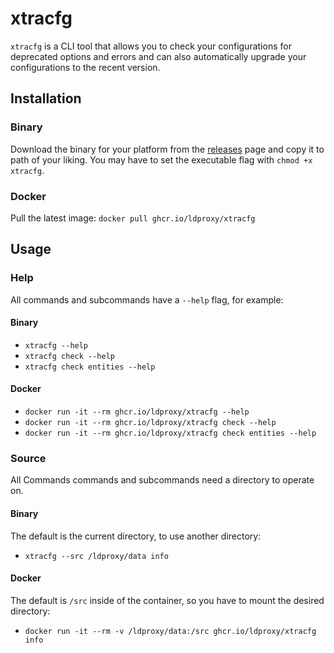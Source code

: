 # xtracfg

`xtracfg` is a CLI tool that allows you to check your configurations for deprecated options and errors and can also automatically upgrade your configurations to the recent version.

## Installation

### Binary

Download the binary for your platform from the [releases](https://github.com/interactive-instruments/xtraplatform-cli/releases) page and copy it to path of your liking. You may have to set the executable flag with `chmod +x xtracfg`.

### Docker

Pull the latest image: `docker pull ghcr.io/ldproxy/xtracfg`

## Usage

### Help

All commands and subcommands have a `--help` flag, for example:

#### Binary

- `xtracfg --help` 
- `xtracfg check --help` 
- `xtracfg check entities --help` 

#### Docker

- `docker run -it --rm ghcr.io/ldproxy/xtracfg --help`
- `docker run -it --rm ghcr.io/ldproxy/xtracfg check --help`
- `docker run -it --rm ghcr.io/ldproxy/xtracfg check entities --help`

### Source

All Commands commands and subcommands need a directory to operate on.

#### Binary

 The default is the current directory, to use another directory:

 - `xtracfg --src /ldproxy/data info` 

 #### Docker

 The default is `/src` inside of the container, so you have to mount the desired directory:

 - `docker run -it --rm -v /ldproxy/data:/src ghcr.io/ldproxy/xtracfg info`
